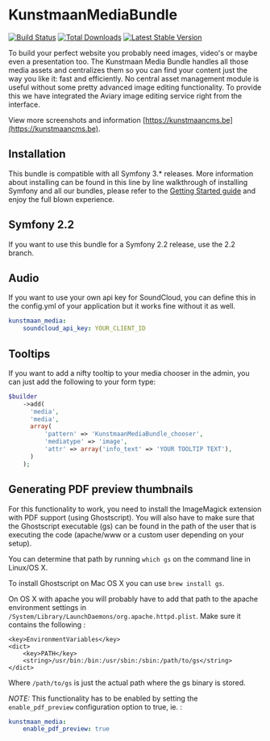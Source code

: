 # KunstmaanMediaBundle

[![Build Status](https://github.com/Kunstmaan/KunstmaanBundlesCMS/actions/workflows/ci.yml/badge.svg)](https://github.com/Kunstmaan/KunstmaanBundlesCMS/actions)
[![Total Downloads](https://poser.pugx.org/kunstmaan/media-bundle/downloads.png)](https://packagist.org/packages/kunstmaan/media-bundle)
[![Latest Stable Version](https://poser.pugx.org/kunstmaan/media-bundle/v/stable.png)](https://packagist.org/packages/kunstmaan/media-bundle)

To build your perfect website you probably need images, video's or maybe even a presentation too. The Kunstmaan Media Bundle handles all those media assets and centralizes them so you can find your content just the way you like it: fast and efficiently. No central asset management module is useful without some pretty advanced image editing functionality. To provide this we have integrated the Aviary image editing service right from the interface.

View more screenshots and information [https://kunstmaancms.be](https://kunstmaancms.be).

## Installation

This bundle is compatible with all Symfony 3.* releases. More information about installing can be found in this line by line walkthrough of installing Symfony and all our bundles, please refer to the [Getting Started guide](https://kunstmaanbundlescms.readthedocs.io/en/stable/installation/) and enjoy the full blown experience.

## Symfony 2.2

If you want to use this bundle for a Symfony 2.2 release, use the 2.2 branch.

## Audio

If you want to use your own api key for SoundCloud, you can define this in the config.yml of your application but it works fine without it as well.

```yml
kunstmaan_media:
    soundcloud_api_key: YOUR_CLIENT_ID
```

## Tooltips

If you want to add a nifty tooltip to your media chooser in the admin, you can just add the following to your form type:

```php
$builder
    ->add(
      'media',
      'media',
      array(
          'pattern' => 'KunstmaanMediaBundle_chooser',
          'mediatype' => 'image',
          'attr' => array('info_text' => 'YOUR TOOLTIP TEXT'),
      )
    );
```

## Generating PDF preview thumbnails

For this functionality to work, you need to install the ImageMagick extension with PDF support (using
Ghostscript). You will also have to make sure that the Ghostscript executable (gs) can be found
in the path of the user that is executing the code (apache/www or a custom user depending on your setup).

You can determine that path by running ```which gs``` on the command line in Linux/OS X.

To install Ghostscript on Mac OS X you can use ```brew install gs```.

On OS X with apache you will probably have to add that path to the apache environment settings in
```/System/Library/LaunchDaemons/org.apache.httpd.plist```. Make sure it contains the following :
```
<key>EnvironmentVariables</key>
<dict>
    <key>PATH</key>
    <string>/usr/bin:/bin:/usr/sbin:/sbin:/path/to/gs</string>
</dict>
```

Where ```/path/to/gs``` is just the actual path where the gs binary is stored.

*NOTE:* This functionality has to be enabled by setting the ```enable_pdf_preview``` configuration option to true, ie. :

```yml
kunstmaan_media:
    enable_pdf_preview: true
```
